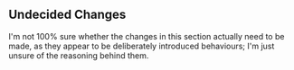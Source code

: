 ## Undecided Changes

I'm not 100% sure whether the changes in this section actually need to be made,
as they appear to be deliberately introduced behaviours; I'm just unsure of
the reasoning behind them.
